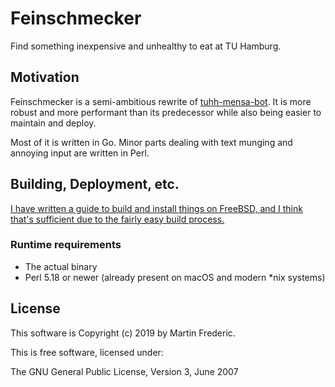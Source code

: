 # Feinschmecker

Find something inexpensive and unhealthy to eat at TU Hamburg.

## Motivation

Feinschmecker is a semi-ambitious rewrite of [tuhh-mensa-bot][tmb]. It
is more robust and more performant than its predecessor while also being
easier to maintain and deploy.

Most of it is written in Go. Minor parts dealing with text munging and
annoying input are written in Perl.

[tmb]: https://github.com/juni2k/tuhh-mensa-bot

## Building, Deployment, etc.

[I have written a guide to build and install things on FreeBSD, and I
think that's sufficient due to the fairly easy build process.][doc]

[doc]: https://github.com/juni2k/feinschmecker/blob/master/contrib/INSTALL-FreeBSD.md

### Runtime requirements

- The actual binary
- Perl 5.18 or newer (already present on macOS and modern *nix systems)

## License

This software is Copyright (c) 2019 by Martin Frederic.

This is free software, licensed under:

The GNU General Public License, Version 3, June 2007
